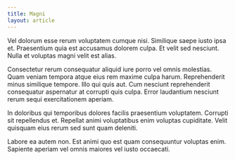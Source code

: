 ```yaml
---
title: Magni
layout: article
---
```

Vel dolorum esse rerum voluptatem cumque nisi. Similique saepe iusto ipsa et. Praesentium quia est accusamus dolorem culpa. Et velit sed nesciunt. Nulla et voluptas magni velit est alias.

Consectetur rerum consequatur aliquid iure porro vel omnis molestias. Quam veniam tempora atque eius rem maxime culpa harum. Reprehenderit minus similique tempore. Illo qui quis aut. Cum nesciunt reprehenderit consequatur aspernatur at corrupti quis culpa. Error laudantium nesciunt rerum sequi exercitationem aperiam.

In doloribus qui temporibus dolores facilis praesentium voluptatem. Corrupti sit repellendus et. Repellat animi voluptatibus enim voluptas cupiditate. Velit quisquam eius rerum sed sunt quam deleniti.

Labore ea autem non. Est animi quo est quam consequuntur voluptas enim. Sapiente aperiam vel omnis maiores vel iusto occaecati.
